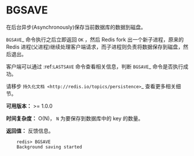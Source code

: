 # BGSAVE


在后台异步(Asynchronously)保存当前数据库的数据到磁盘。

`BGSAVE`_ 命令执行之后立即返回 ``OK`` ，然后 Redis fork 出一个新子进程，原来的 Redis 进程(父进程)继续处理客户端请求，而子进程则负责将数据保存到磁盘，然后退出。

客户端可以通过 :ref:`LASTSAVE` 命令查看相关信息，判断 `BGSAVE`_ 命令是否执行成功。

请移步 `持久化文档 <http://redis.io/topics/persistence>`_ 查看更多相关细节。

**可用版本：**
    >= 1.0.0

**时间复杂度：**
    O(N)， ``N`` 为要保存到数据库中的 key 的数量。

**返回值：**
    反馈信息。

```
    redis> BGSAVE
    Background saving started
```